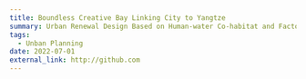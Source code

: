 ```yaml
---
title: Boundless Creative Bay Linking City to Yangtze
summary: Urban Renewal Design Based on Human-water Co-habitat and Factory-port Continuation
tags:
  - Unban Planning
date: 2022-07-01
external_link: http://github.com
---
```

